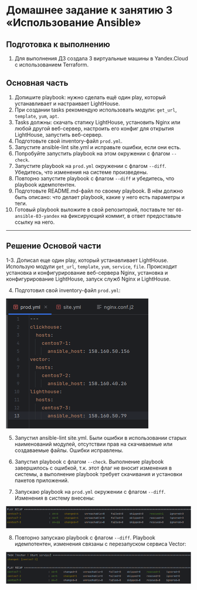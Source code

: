 # Домашнее задание к занятию 3 «Использование Ansible»

## Подготовка к выполнению

1. Для выполнения ДЗ создала 3 виртуальные машины в Yandex.Cloud с использованием Terraform.

## Основная часть

1. Допишите playbook: нужно сделать ещё один play, который устанавливает и настраивает LightHouse.
2. При создании tasks рекомендую использовать модули: `get_url`, `template`, `yum`, `apt`.
3. Tasks должны: скачать статику LightHouse, установить Nginx или любой другой веб-сервер, настроить его конфиг для открытия LightHouse, запустить веб-сервер.
4. Подготовьте свой inventory-файл `prod.yml`.
5. Запустите ansible-lint site.yml и исправьте ошибки, если они есть.
6. Попробуйте запустить playbook на этом окружении с флагом `--check`.
7. Запустите playbook на `prod.yml` окружении с флагом `--diff`. Убедитесь, что изменения на системе произведены.
8. Повторно запустите playbook с флагом `--diff` и убедитесь, что playbook идемпотентен.
9. Подготовьте README.md-файл по своему playbook. В нём должно быть описано: что делает playbook, какие у него есть параметры и теги.
10. Готовый playbook выложите в свой репозиторий, поставьте тег `08-ansible-03-yandex` на фиксирующий коммит, в ответ предоставьте ссылку на него.

---

## Решение Основой части

1-3. Дописал еще один play, который устанавливает LightHouse. Использую модули  `get_url`, `template`, `yum`, `service`, `file`. Происходит установка и конфигурирование веб-сервера Nginx, установка и конфигурирование LightHouse, запуск служб Nginx и LightHouse.

4. Подготовил свой inventory-файл `prod.yml`:

![img_1.png](IMG/img_1.png)

5. Запустил ansible-lint site.yml. Были ошибки в использовании старых наименований модулей, отсутствии прав на скачиваемые или создаваемые файлы. Ошибки исправлены.

6. Запустил playbook с флагом `--check`. Выполнение playbook завершилось с ошибкой, т.к. этот флаг не вносит изменения в системы, а выполнение playbook требует скачивания и установки пакетов приложений.

7. Запускаю playbook на `prod.yml` окружении с флагом `--diff`. Изменения в систему внесены:

![img.png](IMG/img_2.png)

8. Повторно запускаю playbook с флагом `--diff`. Playbook идемпотентен, изменения связаны с перезапуском сервиса Vector:

![img_3.png](IMG/img_3.png)
